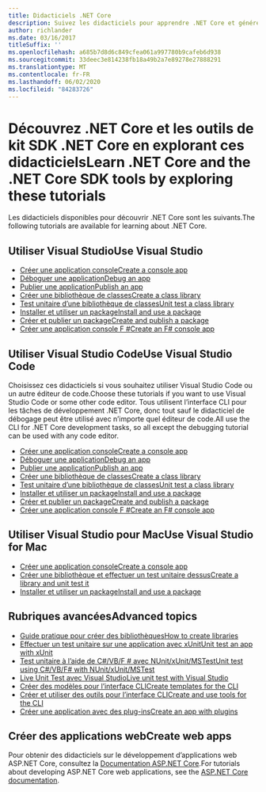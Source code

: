 ```yaml
---
title: Didacticiels .NET Core
description: Suivez les didacticiels pour apprendre .NET Core et générer des applications et des bibliothèques sur Mac, Linux et Windows.
author: richlander
ms.date: 03/16/2017
titleSuffix: ''
ms.openlocfilehash: a685b7d8d6c849cfea061a997780b9cafeb6d938
ms.sourcegitcommit: 33deec3e814238fb18a49b2a7e89278e27888291
ms.translationtype: MT
ms.contentlocale: fr-FR
ms.lasthandoff: 06/02/2020
ms.locfileid: "84283726"
---
```

# <a name="learn-net-core-and-the-net-core-sdk-tools-by-exploring-these-tutorials"></a><span data-ttu-id="78d55-103">Découvrez .NET Core et les outils de kit SDK .NET Core en explorant ces didacticiels</span><span class="sxs-lookup"><span data-stu-id="78d55-103">Learn .NET Core and the .NET Core SDK tools by exploring these tutorials</span></span>

<span data-ttu-id="78d55-104">Les didacticiels disponibles pour découvrir .NET Core sont les suivants.</span><span class="sxs-lookup"><span data-stu-id="78d55-104">The following tutorials are available for learning about .NET Core.</span></span>

## <a name="use-visual-studio"></a><span data-ttu-id="78d55-105">Utiliser Visual Studio</span><span class="sxs-lookup"><span data-stu-id="78d55-105">Use Visual Studio</span></span>

- [<span data-ttu-id="78d55-106">Créer une application console</span><span class="sxs-lookup"><span data-stu-id="78d55-106">Create a console app</span></span>](with-visual-studio.md)
- [<span data-ttu-id="78d55-107">Déboguer une application</span><span class="sxs-lookup"><span data-stu-id="78d55-107">Debug an app</span></span>](debugging-with-visual-studio.md)
- [<span data-ttu-id="78d55-108">Publier une application</span><span class="sxs-lookup"><span data-stu-id="78d55-108">Publish an app</span></span>](publishing-with-visual-studio.md)
- [<span data-ttu-id="78d55-109">Créer une bibliothèque de classes</span><span class="sxs-lookup"><span data-stu-id="78d55-109">Create a class library</span></span>](library-with-visual-studio.md)
- [<span data-ttu-id="78d55-110">Test unitaire d’une bibliothèque de classes</span><span class="sxs-lookup"><span data-stu-id="78d55-110">Unit test a class library</span></span>](testing-library-with-visual-studio.md)
- [<span data-ttu-id="78d55-111">Installer et utiliser un package</span><span class="sxs-lookup"><span data-stu-id="78d55-111">Install and use a package</span></span>](/nuget/quickstart/install-and-use-a-package-in-visual-studio)
- [<span data-ttu-id="78d55-112">Créer et publier un package</span><span class="sxs-lookup"><span data-stu-id="78d55-112">Create and publish a package</span></span>](/nuget/quickstart/create-and-publish-a-package-using-visual-studio)
- [<span data-ttu-id="78d55-113">Créer une application console F #</span><span class="sxs-lookup"><span data-stu-id="78d55-113">Create an F# console app</span></span>](../../fsharp/get-started/get-started-visual-studio.md)

## <a name="use-visual-studio-code"></a><span data-ttu-id="78d55-114">Utiliser Visual Studio Code</span><span class="sxs-lookup"><span data-stu-id="78d55-114">Use Visual Studio Code</span></span>

<span data-ttu-id="78d55-115">Choisissez ces didacticiels si vous souhaitez utiliser Visual Studio Code ou un autre éditeur de code.</span><span class="sxs-lookup"><span data-stu-id="78d55-115">Choose these tutorials if you want to use Visual Studio Code or some other code editor.</span></span> <span data-ttu-id="78d55-116">Tous utilisent l’interface CLI pour les tâches de développement .NET Core, donc tout sauf le didacticiel de débogage peut être utilisé avec n’importe quel éditeur de code.</span><span class="sxs-lookup"><span data-stu-id="78d55-116">All use the CLI for .NET Core development tasks, so all except the debugging tutorial can be used with any code editor.</span></span>

- [<span data-ttu-id="78d55-117">Créer une application console</span><span class="sxs-lookup"><span data-stu-id="78d55-117">Create a console app</span></span>](with-visual-studio-code.md)
- [<span data-ttu-id="78d55-118">Déboguer une application</span><span class="sxs-lookup"><span data-stu-id="78d55-118">Debug an app</span></span>](debugging-with-visual-studio-code.md)
- [<span data-ttu-id="78d55-119">Publier une application</span><span class="sxs-lookup"><span data-stu-id="78d55-119">Publish an app</span></span>](publishing-with-visual-studio-code.md)
- [<span data-ttu-id="78d55-120">Créer une bibliothèque de classes</span><span class="sxs-lookup"><span data-stu-id="78d55-120">Create a class library</span></span>](library-with-visual-studio-code.md)
- [<span data-ttu-id="78d55-121">Test unitaire d’une bibliothèque de classes</span><span class="sxs-lookup"><span data-stu-id="78d55-121">Unit test a class library</span></span>](testing-library-with-visual-studio-code.md)
- [<span data-ttu-id="78d55-122">Installer et utiliser un package</span><span class="sxs-lookup"><span data-stu-id="78d55-122">Install and use a package</span></span>](/nuget/quickstart/install-and-use-a-package-using-the-dotnet-cli)
- [<span data-ttu-id="78d55-123">Créer et publier un package</span><span class="sxs-lookup"><span data-stu-id="78d55-123">Create and publish a package</span></span>](/nuget/quickstart/create-and-publish-a-package-using-the-dotnet-cli)
- [<span data-ttu-id="78d55-124">Créer une application console F #</span><span class="sxs-lookup"><span data-stu-id="78d55-124">Create an F# console app</span></span>](../../fsharp/get-started/get-started-vscode.md)

## <a name="use-visual-studio-for-mac"></a><span data-ttu-id="78d55-125">Utiliser Visual Studio pour Mac</span><span class="sxs-lookup"><span data-stu-id="78d55-125">Use Visual Studio for Mac</span></span>

- [<span data-ttu-id="78d55-126">Créer une application console</span><span class="sxs-lookup"><span data-stu-id="78d55-126">Create a console app</span></span>](using-on-mac-vs.md)
- [<span data-ttu-id="78d55-127">Créer une bibliothèque et effectuer un test unitaire dessus</span><span class="sxs-lookup"><span data-stu-id="78d55-127">Create a library and unit test it</span></span>](using-on-mac-vs-full-solution.md)
- [<span data-ttu-id="78d55-128">Installer et utiliser un package</span><span class="sxs-lookup"><span data-stu-id="78d55-128">Install and use a package</span></span>](/nuget/quickstart/install-and-use-a-package-in-visual-studio-mac)

## <a name="advanced-topics"></a><span data-ttu-id="78d55-129">Rubriques avancées</span><span class="sxs-lookup"><span data-stu-id="78d55-129">Advanced topics</span></span>

- [<span data-ttu-id="78d55-130">Guide pratique pour créer des bibliothèques</span><span class="sxs-lookup"><span data-stu-id="78d55-130">How to create libraries</span></span>](libraries.md)
- [<span data-ttu-id="78d55-131">Effectuer un test unitaire sur une application avec xUnit</span><span class="sxs-lookup"><span data-stu-id="78d55-131">Unit test an app with xUnit</span></span>](testing-with-cli.md)
- [<span data-ttu-id="78d55-132">Test unitaire à l’aide de C#/VB/F # avec NUnit/xUnit/MSTest</span><span class="sxs-lookup"><span data-stu-id="78d55-132">Unit test using C#/VB/F# with NUnit/xUnit/MSTest</span></span>](../testing/index.md)
- [<span data-ttu-id="78d55-133">Live Unit Test avec Visual Studio</span><span class="sxs-lookup"><span data-stu-id="78d55-133">Live unit test with Visual Studio</span></span>](/visualstudio/test/live-unit-testing-start)
- [<span data-ttu-id="78d55-134">Créer des modèles pour l’interface CLI</span><span class="sxs-lookup"><span data-stu-id="78d55-134">Create templates for the CLI</span></span>](cli-templates-create-item-template.md)
- [<span data-ttu-id="78d55-135">Créer et utiliser des outils pour l’interface CLI</span><span class="sxs-lookup"><span data-stu-id="78d55-135">Create and use tools for the CLI</span></span>](../tools/global-tools-how-to-create.md)
- [<span data-ttu-id="78d55-136">Créer une application avec des plug-ins</span><span class="sxs-lookup"><span data-stu-id="78d55-136">Create an app with plugins</span></span>](creating-app-with-plugin-support.md)

## <a name="create-web-apps"></a><span data-ttu-id="78d55-137">Créer des applications web</span><span class="sxs-lookup"><span data-stu-id="78d55-137">Create web apps</span></span>

<span data-ttu-id="78d55-138">Pour obtenir des didacticiels sur le développement d’applications web ASP.NET Core, consultez la [Documentation ASP.NET Core](/aspnet/core/).</span><span class="sxs-lookup"><span data-stu-id="78d55-138">For tutorials about developing ASP.NET Core web applications, see the [ASP.NET Core documentation](/aspnet/core/).</span></span>
